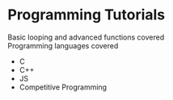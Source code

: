 # Programming Tutorials
Basic looping and advanced functions covered<br>
Programming languages covered<br>
<ul>
  <li> C </li>
  <li> C++ </li>
  <li> JS </li>
  <li>Competitive Programming</li>
</ul>

